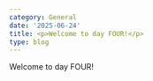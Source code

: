 ```yaml
---
category: General
date: '2025-06-24'
title: <p>Welcome to day FOUR!</p>
type: blog
---
```


<p>Welcome to day FOUR!</p>